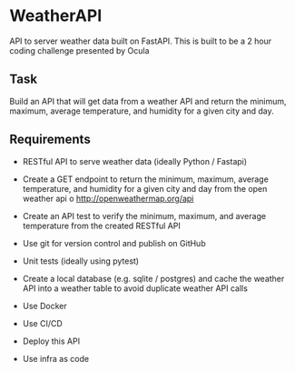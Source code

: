 # WeatherAPI
API to server weather data built on FastAPI. This is built to be a 2 hour coding challenge presented by Ocula 


## Task

Build an API that will get data from a weather API and return the minimum, maximum, average
temperature, and humidity for a given city and day.


## Requirements

- RESTful API to serve weather data (ideally Python / Fastapi)

- Create a GET endpoint to return the minimum, maximum, average temperature, and humidity
for a given city and day from the open weather api
o http://openweathermap.org/api

- Create an API test to verify the minimum, maximum, and average temperature from the
created RESTful API

- Use git for version control and publish on GitHub

- Unit tests (ideally using pytest)

- Create a local database (e.g. sqlite / postgres) and cache the weather API into a weather
table to avoid duplicate weather API calls

- Use Docker

- Use CI/CD

- Deploy this API

- Use infra as code

